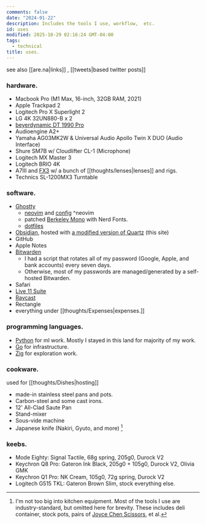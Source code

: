 ```yaml
---
comments: false
date: "2024-01-22"
description: Includes the tools I use, workflow,  etc.
id: uses
modified: 2025-10-29 02:16:24 GMT-04:00
tags:
  - technical
title: uses.
---
```


see also [[are.na|links]] , [[tweets|based twitter posts]]

### hardware.

- Macbook Pro (M1 Max, 16-inch, 32GB RAM, 2021)
- Apple Trackpad 2
- Logitech Pro X Superlight 2
- LG 4K 32UN880-B x 2
- [beyerdynamic DT 1990 Pro](https://global.beyerdynamic.com/dt-1990-pro.html)
- Audioengine A2+
- Yamaha AG03MK2W & Universal Audio Apollo Twin X DUO (Audio Interface)
- Shure SM7B w/ Cloudlifter CL-1 (Microphone)
- Logitech MX Master 3
- Logitech BRIO 4K
- A7III and [FX3](https://www.sony.ca/en/interchangeable-lens-cameras/products/ilme-fx3-body---kit) w/ a bunch of [[thoughts/lenses|lenses]] and rigs.
- Technics SL-1200MX3 Turntable

### software.

- [Ghostty](https://ghostty.org/)
  - [neovim](https://neovim.io/) and [config](https://github.com/aarnphm/editor) ^neovim
  - patched [Berkeley Mono](https://berkeleygraphics.com/typefaces/berkeley-mono/) with Nerd Fonts.
  - [dotfiles](https://github.com/aarnphm/detachtools/)
- [Obsidian](https://obsidian.md/), hosted with [a modified version of Quartz](https://quartz.jzhao.xyz) (this site)
- GitHub
- Apple Notes
- [Bitwarden](https://bitwarden.com/)
  - I had a script that rotates all of my password (Google, Apple, and bank accounts) every seven days.
  - Otherwise, most of my passwords are managed/generated by a self-hosted Bitwarden.
- Safari
- [Live 11 Suite](https://www.ableton.com/en/live/)
- [Raycast](https://www.raycast.com/)
- Rectangle
- everything under [[thoughts/Expenses|expenses.]]

### programming languages.

- [Python](https://www.python.org/) for ml work. Mostly I stayed in this land for majority of my work.
- [Go](https://golang.org/) for infrastructure.
- [Zig](https://ziglang.org/) for exploration work.

### cookware.

used for [[thoughts/Dishes|hosting]]

- made-in stainless steel pans and pots.
- Carbon-steel and some cast irons.
- 12' All-Clad Saute Pan
- Stand-mixer
- Sous-vide machine
- Japanese knife (Nakiri, Gyuto, and more) [^items]

[^items]: I'm not too big into kitchen equipment. Most of the tools I use are industry-standard, but omitted here for brevity. These includes deli container, stock pots, pairs of [Joyce Chen Scissors](https://www.amazon.ca/Original-Unlimited-Kitchen-Scissors-Handles/dp/B0000CFLH7?th=1), et al.

### keebs.

- Mode Eighty: Signal Tactile, 68g spring, 205g0, Durock V2
- Keychron Q8 Pro: Gateron Ink Black, 205g0 + 105g0, Durock V2, Olivia GMK
- Keychron Q1 Pro: NK Cream, 105g0, 72g spring, Durock V2
- Logitech G515 TKL: Gateron Brown Slim, stock everything else.
